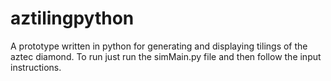 # aztilingpython
A prototype written in python for generating and displaying tilings of the aztec diamond. To run just run the simMain.py file and then follow 
the input instructions.
